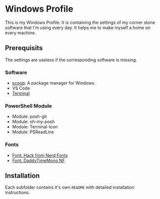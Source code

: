 # Windows Profile

This is my Windows Profile. It is containing the settings of my corner stone software that I'm using every day. It helps me to make myself a home on every machine.

## Prerequisits

The settings are useless if the corresponding software is missing. 

### Software

- [scoop](https://scoop.sh/): A package manager for Windows.
- VS Code
- [Terminal](https://docs.microsoft.com/de-de/windows/terminal/)

### PowerShell Module

- Module: posh-git
- Module: oh-my-posh
- Module: Terminal-Icon
- Module: PSReadLine

### Fonts

- [Font: Hack from Nerd Fonts](https://www.nerdfonts.com/)
- [Font: DaddyTimeMono NF](https://www.nerdfonts.com/)


## Installation

Each subfolder contains it's own `README` with detailed installation instructions. 

